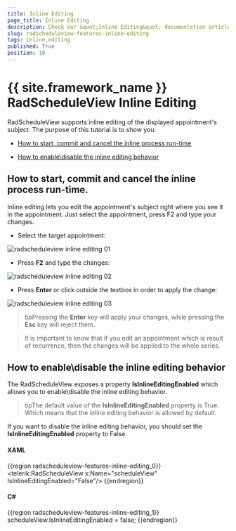 ```yaml
---
title: Inline Editing
page_title: Inline Editing
description: Check our &quot;Inline Editing&quot; documentation article for the RadScheduleView {{ site.framework_name }} control.
slug: radscheduleview-features-inline-editing
tags: inline,editing
published: True
position: 10
---
```


# {{ site.framework_name }} RadScheduleView Inline Editing

RadScheduleView supports inline editing of the displayed appointment's subject. The purpose of this tutorial is to show you:	

* [How to start, commit and cancel the inline process run-time](#how-to-start-commit-and-cancel-the-inline-process-run-time)

* [How to enable\disable the inline editing behavior](#how-to-enabledisable-the-inline-editing-behavior)

## How to start, commit and cancel the inline process run-time.

Inline editing lets you edit the appointment's subject right where you see it in the appointment. Just select the appointment, press F2 and type your changes.

* Select the target appointment:

![radscheduleview inline editing 01](images/radscheduleview_inline_editing_01.png)

* Press __F2__ and type the changes:

![radscheduleview inline editing 02](images/radscheduleview_inline_editing_02.png)

* Press __Enter__ or click outside the textbox in order to apply the change:

![radscheduleview inline editing 03](images/radscheduleview_inline_editing_03.png)

>tipPressing the __Enter__ key will apply your changes, while pressing the __Esc__ key will reject them.

>It is important to know that if you edit an appointment which is result of recurrence, then the changes will be applied to the whole series.

## How to enable\disable the inline editing behavior

The RadScheduleView exposes a property __IsInlineEditingEnabled__ which allows you to enable\disable the inline editing behavior.

>tipThe default value of the __IsInlineEditingEnabled__ property is True. Which means that the inline editing behavior is allowed by default.

If you want to disable the inline editing behavior, you should set the __IsInlineEditingEnabled__ property to False.      	

#### __XAML__

{{region radscheduleview-features-inline-editing_0}}
	<telerik:RadScheduleView x:Name="scheduleView" IsInlineEditingEnabled="False"/>
{{endregion}}

#### __C#__

{{region radscheduleview-features-inline-editing_1}}
	scheduleView.IsInlineEditingEnabled = false;
{{endregion}}
